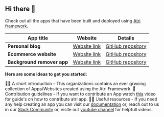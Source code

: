 ## Hi there 👋


Check out all the apps that have been built and deployed using [Atri framework](https://github.com/Atri-Labs/atrilabs-engine). 

| App title                            | Website                               | Details                               |
| ------------------------------- | --------------------------------------- | --------------------------------------- |
| **Personal blog**             | [Website link](https://atri-apps.github.io/personal_blog/)                  | [GitHub repository](https://github.com/Atri-Apps/personal_blog)                 |
| **Ecommerce website** | [Website link](https://atri-apps.github.io/personal_blog/)                   | [GitHub repository](https://github.com/Atri-Apps/personal_blog)            |
| **Background remover app**         | [Website link](https://atri-apps.github.io/personal_blog/) | [GitHub repository](https://github.com/Atri-Apps/personal_blog)               |


**Here are some ideas to get you started:**

🙋‍♀️ A short introduction - This organizations contains an ever grwoing collection of Apps/Websites created using the Atri Framework.
🌈 Contribution guidelines - If you want to contribute an App watch [this](https://youtu.be/W4Cgd5Ziffc) video for guide's on how to contribute atri app.
👩‍💻 Useful resources - If you need any help creating an app you can visit our [documentation](https://docs.atrilabs.com/) or,
                      reach out to us in our [Slack Community](https://atricommunity.slack.com/ssb/redirect) or,
                      visite out [youtube channel](https://www.youtube.com/channel/UC1uR2Q5x_8olWS_Y4PdK1Bw) for helpfull videos.
